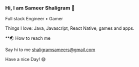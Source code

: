 ### Hi, I am Sameer Shaligram 👋

Full stack Engineer • Gamer

Things I love: Java, Javascript, React Native, games and apps.

**🌏 How to reach me 

Say hi to me shaligramsameers@gmail.com

Have a nice Day! 😄
